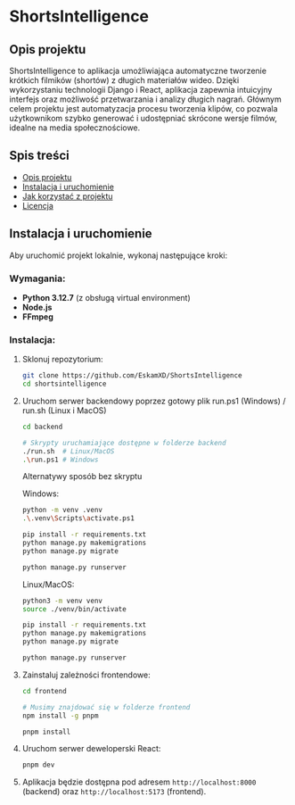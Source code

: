 # ShortsIntelligence
## Opis projektu

ShortsIntelligence to aplikacja umożliwiająca automatyczne tworzenie krótkich filmików (shortów) z długich materiałów wideo. Dzięki wykorzystaniu technologii Django i React, aplikacja zapewnia intuicyjny interfejs oraz możliwość przetwarzania i analizy długich nagrań. Głównym celem projektu jest automatyzacja procesu tworzenia klipów, co pozwala użytkownikom szybko generować i udostępniać skrócone wersje filmów, idealne na media społecznościowe.

## Spis treści

- [Opis projektu](#opis-projektu)
- [Instalacja i uruchomienie](#instalacja-i-uruchomienie)
- [Jak korzystać z projektu](#jak-korzystać-z-projektu)
- [Licencja](#licencja)

## Instalacja i uruchomienie

Aby uruchomić projekt lokalnie, wykonaj następujące kroki:

### Wymagania:
- **Python 3.12.7** (z obsługą virtual environment)
- **Node.js**
- **FFmpeg**

### Instalacja:

1. Sklonuj repozytorium:
   ```bash
   git clone https://github.com/EskamXD/ShortsIntelligence
   cd shortsintelligence
   ```

2. Uruchom serwer backendowy poprzez gotowy plik run.ps1 (Windows) / run.sh (Linux i MacOS)
   ```bash
   cd backend
   
   # Skrypty uruchamiające dostępne w folderze backend 
   ./run.sh  # Linux/MacOS
   .\run.ps1 # Windows
   ```

   
   Alternatywy sposób bez skryptu
   
   Windows:
   ```bash
   python -m venv .venv
   .\.venv\Scripts\activate.ps1
   
   pip install -r requirements.txt
   python manage.py makemigrations
   python manage.py migrate
   
   python manage.py runserver
   ```

   Linux/MacOS:
   ```bash
   python3 -m venv venv
   source ./venv/bin/activate
   
   pip install -r requirements.txt
   python manage.py makemigrations
   python manage.py migrate
   
   python manage.py runserver
   ```
      
4. Zainstaluj zależności frontendowe:
   ```bash
   cd frontend
   
   # Musimy znajdować się w folderze frontend
   npm install -g pnpm

   pnpm install
   ```

5. Uruchom serwer deweloperski React:
   ```bash
   pnpm dev
   ```

6. Aplikacja będzie dostępna pod adresem `http://localhost:8000` (backend) oraz `http://localhost:5173` (frontend).


